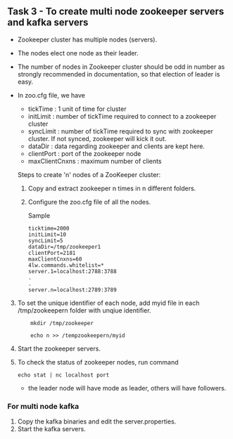 ## Task 3 - To create multi node zookeeper servers and kafka servers

- Zookeeper cluster has multiple nodes (servers).
- The nodes elect one node as their leader.
- The number of nodes in Zookeeper cluster should be odd in number as strongly recommended in documentation, so that election of leader is easy.
- In zoo.cfg file, we have

  - tickTime : 1 unit of time for cluster
  - initLimit : number of tickTime required to connect to a zookeeper cluster
  - syncLimit : number of tickTime required to sync with zookeeper cluster. If not synced, zookeeper will kick it out.
  - dataDir : data regarding zookeeper and clients are kept here.
  - clientPort : port of the zookeeper node
  - maxClientCnxns : maximum number of clients

  Steps to create 'n' nodes of a ZooKeeper cluster:

  1. Copy and extract zookeeper n times in n different folders.
  2. Configure the zoo.cfg file of all the nodes.

     Sample

     ```
     ticktime=2000
     initLimit=10
     syncLimit=5
     dataDir=/tmp/zookeeper1
     clientPort=2181
     maxClientCnxns=60
     4lw.commands.whitelist=*
     server.1=localhost:2788:3788
     .
     .
     server.n=localhost:2789:3789
     ```

3.  To set the unique identifier of each node, add myid file in each /tmp/zookeepern folder with unqiue identifier.

            mkdir /tmp/zookeeper

            echo n >> /tempzookeepern/myid

4.  Start the zookeeper servers.
5.  To check the status of zookeeper nodes, run command
    ```
    echo stat | nc localhost port
    ```
    - the leader node will have mode as leader, others will have followers.

### For multi node kafka

1. Copy the kafka binaries and edit the server.properties.
2. Start the kafka servers.
